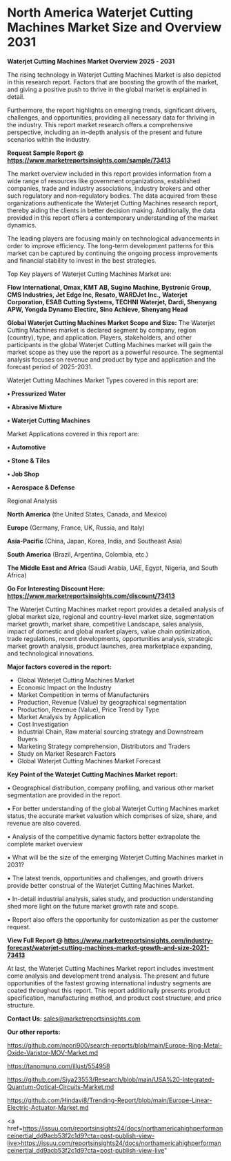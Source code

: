 # North America Waterjet Cutting Machines Market Size and Overview 2031

<Strong> Waterjet Cutting Machines Market Overview 2025 - 2031</strong>

The rising technology in Waterjet Cutting Machines Market is also depicted in this research report. Factors that are boosting the growth of the market, and giving a positive push to thrive in the global market is explained in detail.

Furthermore, the report highlights on emerging trends, significant drivers, challenges, and opportunities, providing all necessary data for thriving in the industry. This report market research offers a comprehensive perspective, including an in-depth analysis of the present and future scenarios within the industry.

<strong>Request Sample Report @ <a href=https://www.marketreportsinsights.com/sample/73413>https://www.marketreportsinsights.com/sample/73413</a></strong>

The market overview included in this report provides information from a wide range of resources like government organizations, established companies, trade and industry associations, industry brokers and other such regulatory and non-regulatory bodies. The data acquired from these organizations authenticate the Waterjet Cutting Machines research report, thereby aiding the clients in better decision making. Additionally, the data provided in this report offers a contemporary understanding of the market dynamics.

The leading players are focusing mainly on technological advancements in order to improve efficiency. The long-term development patterns for this market can be captured by continuing the ongoing process improvements and financial stability to invest in the best strategies.

Top Key players of Waterjet Cutting Machines Market are:

<strong>Flow International, Omax, KMT AB, Sugino Machine, Bystronic Group, CMS Industries, Jet Edge Inc, Resato, WARDJet Inc., Waterjet Corporation, ESAB Cutting Systems, TECHNI Waterjet, Dardi, Shenyang APW, Yongda Dynamo Electirc, Sino Achieve, Shenyang Head</strong>

<strong><b>Global Waterjet Cutting Machines Market Scope and Size:</b></strong>
The Waterjet Cutting Machines market is declared segment by company, region (country), type, and application. Players, stakeholders, and other participants in the global Waterjet Cutting Machines market will gain the market scope as they use the report as a powerful resource. The segmental analysis focuses on revenue and product by type and application and the forecast period of 2025-2031.

Waterjet Cutting Machines Market Types covered in this report are:

<strong>• Pressurized Water

• Abrasive Mixture

• Waterjet Cutting Machines</strong>

Market Applications covered in this report are:

<strong>• Automotive

• Stone & Tiles

• Job Shop

• Aerospace & Defense</strong> 

Regional Analysis

<strong>North America</strong> (the United States, Canada, and Mexico)

<strong>Europe</strong> (Germany, France, UK, Russia, and Italy)

<strong>Asia-Pacific</strong> (China, Japan, Korea, India, and Southeast Asia)

<strong>South America</strong> (Brazil, Argentina, Colombia, etc.)

<strong>The Middle East and Africa</strong> (Saudi Arabia, UAE, Egypt, Nigeria, and South Africa)

<strong>Go For Interesting Discount Here: <a href=https://www.marketreportsinsights.com/discount/73413>https://www.marketreportsinsights.com/discount/73413</a></strong>

The Waterjet Cutting Machines market report provides a detailed analysis of global market size, regional and country-level market size, segmentation market growth, market share, competitive Landscape, sales analysis, impact of domestic and global market players, value chain optimization, trade regulations, recent developments, opportunities analysis, strategic market growth analysis, product launches, area marketplace expanding, and technological innovations.

<strong><b>Major factors covered in the report:</b></strong>
<ul>
  <li>Global Waterjet Cutting Machines Market </li>
  <li>Economic Impact on the Industry</li>
  <li>Market Competition in terms of Manufacturers</li>
  <li>Production, Revenue (Value) by geographical segmentation</li>
  <li>Production, Revenue (Value), Price Trend by Type</li>
  <li>Market Analysis by Application</li>
  <li>Cost Investigation</li>
  <li>Industrial Chain, Raw material sourcing strategy and Downstream Buyers</li>
  <li>Marketing Strategy comprehension, Distributors and Traders</li>
  <li>Study on Market Research Factors</li>
  <li>Global Waterjet Cutting Machines Market Forecast</li>
</ul>

<strong><b>Key Point of the Waterjet Cutting Machines Market report:</b></strong>

• Geographical distribution, company profiling, and various other market segmentation are provided in the report.

• For better understanding of the global Waterjet Cutting Machines market status, the accurate market valuation which comprises of size, share, and revenue are also covered.

• Analysis of the competitive dynamic factors better extrapolate the complete market overview

• What will be the size of the emerging Waterjet Cutting Machines market in 2031?

• The latest trends, opportunities and challenges, and growth drivers provide better construal of the Waterjet Cutting Machines Market.

• In-detail industrial analysis, sales study, and production understanding shed more light on the future market growth rate and scope.

• Report also offers the opportunity for customization as per the customer request.

<strong><b>View Full Report @ <a href=https://www.marketreportsinsights.com/industry-forecast/waterjet-cutting-machines-market-growth-and-size-2021-73413>https://www.marketreportsinsights.com/industry-forecast/waterjet-cutting-machines-market-growth-and-size-2021-73413</a></b></strong>


At last, the Waterjet Cutting Machines Market report includes investment come analysis and development trend analysis. The present and future opportunities of the fastest growing international industry segments are coated throughout this report. This report additionally presents product specification, manufacturing method, and product cost structure, and price structure.

<strong>Contact Us:</strong>
sales@marketreportsinsights.com

<strong>Our other reports:</strong>

<a href=https://github.com/noori900/search-reports/blob/main/Europe-Ring-Metal-Oxide-Varistor-MOV-Market.md>https://github.com/noori900/search-reports/blob/main/Europe-Ring-Metal-Oxide-Varistor-MOV-Market.md</a>

<a href=https://tanomuno.com/illust/554958>https://tanomuno.com/illust/554958</a>

<a href=https://github.com/Siya23553/Research/blob/main/USA%20-Integrated-Quantum-Optical-Circuits-Market.md>https://github.com/Siya23553/Research/blob/main/USA%20-Integrated-Quantum-Optical-Circuits-Market.md</a>

<a href=https://github.com/Hindavi8/Trending-Report/blob/main/Europe-Linear-Electric-Actuator-Market.md>https://github.com/Hindavi8/Trending-Report/blob/main/Europe-Linear-Electric-Actuator-Market.md</a>

<a href=https://issuu.com/reportsinsights24/docs/northamericahighperformanceinertial_dd9acb53f2c1d9?cta=post-publish-view-live>https://issuu.com/reportsinsights24/docs/northamericahighperformanceinertial_dd9acb53f2c1d9?cta=post-publish-view-live</a>"

